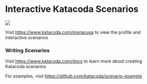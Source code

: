 # Interactive Katacoda Scenarios

[![](http://shields.katacoda.com/katacoda/msiracusa/count.svg)](https://www.katacoda.com/msiracusa "Get your profile on Katacoda.com")

Visit https://www.katacoda.com/msiracusa to view the profile and interactive scenarios

### Writing Scenarios
Visit https://www.katacoda.com/docs to learn more about creating Katacoda scenarios

For examples, visit https://github.com/katacoda/scenario-example
